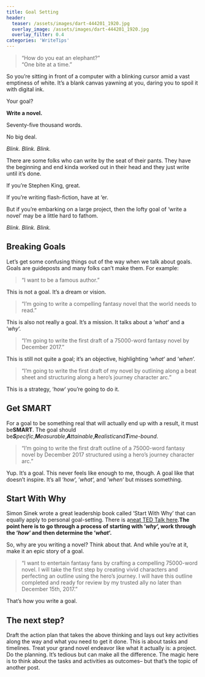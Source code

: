 ```yaml
---
title: Goal Setting
header:
  teaser: /assets/images/dart-444201_1920.jpg
  overlay_image: /assets/images/dart-444201_1920.jpg
  overlay_filter: 0.4
categories: 'WriteTips'
---
```

> “How do you eat an elephant?”\
> “One bite at a time.”

So you’re sitting in front of a computer with a blinking cursor amid a vast emptiness of white. It’s a blank canvas yawning at you, daring you to spoil it with digital ink.

Your goal?

**Write a novel.**

Seventy-five thousand words.

No big deal.

*Blink. Blink. Blink.*

There are some folks who can write by the seat of their pants. They have the beginning and end kinda worked out in their head and they just write until it’s done.

If you’re Stephen King, great.

If you’re writing flash-fiction, have at ‘er.

But if you’re embarking on a large project, then the lofty goal of ‘write a novel’ may be a little hard to fathom.

*Blink. Blink. Blink.*

## Breaking Goals

Let’s get some confusing things out of the way when we talk about goals. Goals are guideposts and many folks can’t make them. For example:

> “I want to be a famous author.”

This is not a goal. It’s a dream or vision.

> “I’m going to write a compelling fantasy novel that the world needs to read.”

This is also not really a goal. It’s a mission. It talks about a ‘*what*‘ and a ‘*why*‘.

> “I’m going to write the first draft of a 75000-word fantasy novel by December 2017.”

This is still not quite a goal; it’s an objective, highlighting ‘*what*‘ and ‘*when*‘.

> “I’m going to write the first draft of my novel by outlining along a beat sheet and structuring along a hero’s journey character arc.”

This is a strategy, ‘*how*‘ you’re going to do it.

## Get SMART

For a goal to be something real that will actually end up with a result, it must be**SMART**. The goal should be***S**pecific*,***M**easurable*,***A**ttainable*,***R**ealistic*and***T**ime-bound*.

> “I’m going to write the first draft outline of a 75000-word fantasy novel by December 2017 structured using a hero’s journey character arc.”

Yup. It’s a goal. This never feels like enough to me, though. A goal like that doesn’t inspire. It’s all ‘*how*‘, ‘*what*‘, and ‘*when*‘ but misses something.

## Start With Why

Simon Sinek wrote a great leadership book called ‘Start With Why’ that can equally apply to personal goal-setting. There is a[neat TED Talk here](https://www.ted.com/talks/simon_sinek_how_great_leaders_inspire_action).**The point here is to go through a process of starting with ‘*why*‘, work through the ‘*how*‘ and then determine the ‘*what*‘.**

So, why are you writing a novel? Think about that. And while you’re at it, make it an epic story of a goal.

> “I want to entertain fantasy fans by crafting a compelling 75000-word novel. I will take the first step by creating vivid characters and perfecting an outline using the hero’s journey. I will have this outline completed and ready for review by my trusted ally no later than December 15th, 2017.”

That’s how you write a goal.

## The next step?

Draft the action plan that takes the above thinking and lays out key activities along the way and what you need to get it done. This is about tasks and timelines. Treat your grand novel endeavor like what it actually is: a project. Do the planning. It’s tedious but can make all the difference. The magic here is to think about the tasks and activities as outcomes– but that’s the topic of another post.
